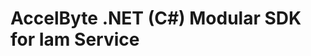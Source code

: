 [//]: # (This code is generated by tool. DO NOT EDIT.)

# AccelByte .NET (C#) Modular SDK for Iam Service